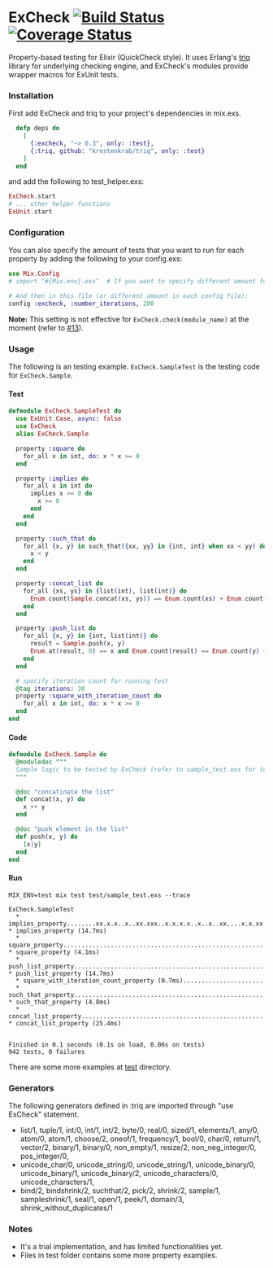 # ExCheck [![Build Status](https://secure.travis-ci.org/parroty/excheck.png?branch=master "Build Status")](http://travis-ci.org/parroty/excheck) [![Coverage Status](http://img.shields.io/coveralls/parroty/excheck.svg)](https://coveralls.io/r/parroty/excheck)

Property-based testing for Elixir (QuickCheck style).
It uses Erlang's [triq](https://github.com/krestenkrab/triq) library for underlying checking engine, and ExCheck's modules provide wrapper macros for ExUnit tests.


### Installation
First add ExCheck and triq to your project's dependencies in mix.exs.

```Elixir
  defp deps do
    [
      {:excheck, "~> 0.3", only: :test},
      {:triq, github: "krestenkrab/triq", only: :test}
    ]
  end
```

and add the following to test_helper.exs:

```Elixir
ExCheck.start
# ... other helper functions
ExUnit.start
```

### Configuration
You can also specify the amount of tests that you want to run for each property
by adding the following to your config.exs:

```Elixir
use Mix.Config
# import "#{Mix.env}.exs"  # If you want to specify different amount for each environment

# And then in this file (or different amount in each config file):
config :excheck, :number_iterations, 200
```
**Note:** This setting is not effective for `ExCheck.check(module_name)` at the moment (refer to [#13](https://github.com/parroty/excheck/pull/13)).

### Usage
The following is an testing example. `ExCheck.SampleTest` is the testing code for `ExCheck.Sample`.

#### Test

```Elixir
defmodule ExCheck.SampleTest do
  use ExUnit.Case, async: false
  use ExCheck
  alias ExCheck.Sample

  property :square do
    for_all x in int, do: x * x >= 0
  end

  property :implies do
    for_all x in int do
      implies x >= 0 do
        x >= 0
      end
    end
  end

  property :such_that do
    for_all {x, y} in such_that({xx, yy} in {int, int} when xx < yy) do
      x < y
    end
  end

  property :concat_list do
    for_all {xs, ys} in {list(int), list(int)} do
      Enum.count(Sample.concat(xs, ys)) == Enum.count(xs) + Enum.count(ys)
    end
  end

  property :push_list do
    for_all {x, y} in {int, list(int)} do
      result = Sample.push(x, y)
      Enum.at(result, 0) == x and Enum.count(result) == Enum.count(y) + 1
    end
  end

  # specify iteration count for running test
  @tag iterations: 30
  property :square_with_iteration_count do
    for_all x in int, do: x * x >= 0
  end
end
```

#### Code

```Elixir
defmodule ExCheck.Sample do
  @moduledoc """
  Sample logic to be tested by ExCheck (refer to sample_test.exs for tests)
  """

  @doc "concatinate the list"
  def concat(x, y) do
    x ++ y
  end

  @doc "push element in the list"
  def push(x, y) do
    [x|y]
  end
end
```

#### Run

```Shell
MIX_ENV=test mix test test/sample_test.exs --trace

ExCheck.SampleTest
  * implies_property........xx.x.x..x..xx.xxx..x.x.x.x..x..x..xx....x.x.xx.xxxxxx..xx...x...xx.x...x.x..xxxxx..x...x......xxxxx.x.x..xxx.x..x.xx..xx..xxxx.x.x..xx.......x..xx.xx...x...x...xxx.xxx.x.xx.xx  * implies_property (14.7ms)
  * square_property........................................................................................................................................................................................  * square_property (4.1ms)
  * push_list_property.....................................................................................................................................................................................  * push_list_property (14.7ms)
  * square_with_iteration_count_property (0.7ms)......................
  * such_that_property.....................................................................................................................................................................................  * such_that_property (4.8ms)
  * concat_list_property...................................................................................................................................................................................  * concat_list_property (25.4ms)


Finished in 0.1 seconds (0.1s on load, 0.06s on tests)
942 tests, 0 failures
```


There are some more examples at <a href="https://github.com/parroty/excheck/tree/master/test" target="_blank">test</a> directory.

### Generators
The following generators defined in :triq are imported through "use ExCheck" statement.

- list/1, tuple/1, int/0, int/1, int/2, byte/0, real/0, sized/1, elements/1, any/0, atom/0, atom/1, choose/2, oneof/1, frequency/1, bool/0, char/0, return/1, vector/2, binary/1, binary/0, non_empty/1, resize/2, non_neg_integer/0, pos_integer/0,
- unicode_char/0, unicode_string/0, unicode_string/1, unicode_binary/0, unicode_binary/1, unicode_binary/2, unicode_characters/0, unicode_characters/1,
- bind/2, bindshrink/2, suchthat/2, pick/2, shrink/2, sample/1, sampleshrink/1, seal/1, open/1, peek/1, domain/3, shrink_without_duplicates/1


### Notes

- It's a trial implementation, and has limited functionalities yet.
- Files in test folder contains some more property examples.
